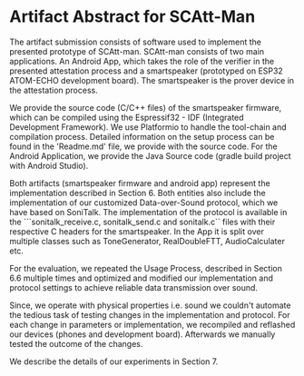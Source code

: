 # Artifact Abstract for SCAtt-Man

The artifact submission consists of software used to implement the presented prototype of SCAtt-man. SCAtt-man consists of two main applications. An Android App, which takes the role of the verifier in the presented attestation process and a smartspeaker (prototyped on ESP32 ATOM-ECHO development board). The smartspeaker is the prover device in the attestation process. 

 We provide the source code (C/C++ files) of the smartspeaker firmware, which can be compiled using the Espressif32 - IDF (Integrated Development Framework). We use Platformio to handle the tool-chain and compilation process. Detailed information on the setup process can be found in the 'Readme.md' file, we provide with the source code. For the Android Application, we provide the Java Source code (gradle build project with Android Studio).

 Both artifacts (smartspeaker firmware and android app) represent the implementation described in Section 6. Both entities also include the implementation of our customized Data-over-Sound protocol, which we have based on SoniTalk. The implementation of the protocol is available in the ```sonitalk_receive.c, sonitalk_send.c and sonitalk.c`` files with their respective C headers for the smartspeaker. In the App it is split over multiple classes such as ToneGenerator, RealDoubleFTT, AudioCalculater etc. 

 For the evaluation, we repeated the Usage Process, described in Section 6.6 multiple times and optimized and modified our implementation and protocol settings to achieve reliable data transmission over sound.

 Since, we operate with physical properties i.e. sound we couldn't automate the tedious task of testing changes in the implementation and protocol. For each change in parameters or implementation, we recompiled and reflashed our devices (phones and development board). Afterwards we manually tested the outcome of the changes.

 We describe the details of our experiments in Section 7.
